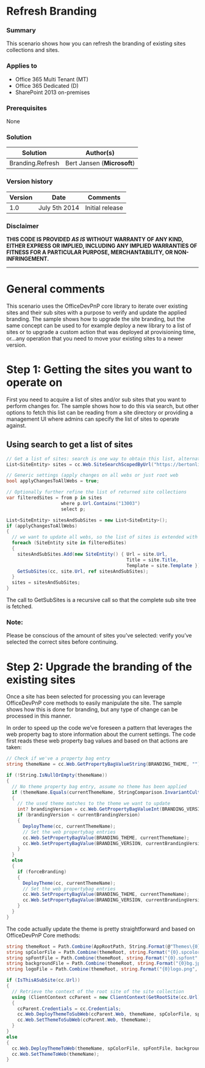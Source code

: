 # Refresh Branding #

### Summary ###
This scenario shows how you can refresh the branding of existing sites collections and sites.

### Applies to ###
-  Office 365 Multi Tenant (MT)
-  Office 365 Dedicated (D)
-  SharePoint 2013 on-premises

### Prerequisites ###
None

### Solution ###
Solution | Author(s)
---------|----------
Branding.Refresh | Bert Jansen (**Microsoft**)

### Version history ###
Version  | Date | Comments
---------| -----| --------
1.0  | July 5th 2014 | Initial release

### Disclaimer ###
**THIS CODE IS PROVIDED *AS IS* WITHOUT WARRANTY OF ANY KIND, EITHER EXPRESS OR IMPLIED, INCLUDING ANY IMPLIED WARRANTIES OF FITNESS FOR A PARTICULAR PURPOSE, MERCHANTABILITY, OR NON-INFRINGEMENT.**


----------

# General comments #
This scenario uses the OfficeDevPnP core library to iterate over existing sites and their sub sites with a purpose to verify and update the applied branding. The sample shows how to upgrade the site branding, but the same concept can be used to for example deploy a new library to a list of sites or to upgrade a custom action that was deployed at provisioning time, or…any operation that you need to move your existing sites to a newer version.

# Step 1: Getting the sites you want to operate on #
First you need to acquire a list of sites and/or sub sites that you want to perform changes for. The sample shows how to do this via search, but other options to fetch this list can be reading from a site directory or providing a management UI where admins can specify the list of sites to operate against.

## Using search to get a list of sites ##
```C#
// Get a list of sites: search is one way to obtain this list, alternative can be a site directory 
List<SiteEntity> sites = cc.Web.SiteSearchScopedByUrl("https://bertonline.sharepoint.com");

// Generic settings (apply changes on all webs or just root web
bool applyChangesToAllWebs = true;

// Optionally further refine the list of returned site collections
var filteredSites = from p in sites
                    where p.Url.Contains("13003")
                    select p;

List<SiteEntity> sitesAndSubSites = new List<SiteEntity>();
if (applyChangesToAllWebs)
{
  // we want to update all webs, so the list of sites is extended with all sub sites
  foreach (SiteEntity site in filteredSites)
  {
    sitesAndSubSites.Add(new SiteEntity() { Url = site.Url, 
                                            Title = site.Title, 
                                            Template = site.Template });
    GetSubSites(cc, site.Url, ref sitesAndSubSites);
  }
  sites = sitesAndSubSites;
}
```
The call to GetSubSites is a recursive call so that the complete sub site tree is fetched.

### Note: ###
Please be conscious of the amount of sites you’ve selected: verify you’ve selected the correct sites before continuing.

# Step 2: Upgrade the branding of the existing sites #
Once a site has been selected for processing you can leverage OfficeDevPnP core methods to easily manipulate the site. The sample shows how this is done for branding, but any type of change can be processed in this manner.

In order to speed up the code we’ve foreseen a pattern that leverages the web property bag to store information about the current settings. The code first reads these web property bag values and based on that actions are taken:

```C#
// Check if we've a property bag entry 
string themeName = cc.Web.GetPropertyBagValueString(BRANDING_THEME, "");

if (!String.IsNullOrEmpty(themeName))
{
  // No theme property bag entry, assume no theme has been applied
  if (themeName.Equals(currentThemeName, StringComparison.InvariantCultureIgnoreCase))
  {
    // the used theme matches to the theme we want to update
    int? brandingVersion = cc.Web.GetPropertyBagValueInt(BRANDING_VERSION, 0);
    if (brandingVersion < currentBrandingVersion)
    {
      DeployTheme(cc, currentThemeName);
      // Set the web propertybag entries
      cc.Web.SetPropertyBagValue(BRANDING_THEME, currentThemeName);
      cc.Web.SetPropertyBagValue(BRANDING_VERSION, currentBrandingVersion);
    }
  }
  else
  {
    if (forceBranding)
    {
      DeployTheme(cc, currentThemeName);
      // Set the web propertybag entries
      cc.Web.SetPropertyBagValue(BRANDING_THEME, currentThemeName);
      cc.Web.SetPropertyBagValue(BRANDING_VERSION, currentBrandingVersion);
    }
  }
}
```

The code actually update the theme is pretty straightforward and based on OfficeDevPnP Core methods:
```C#
string themeRoot = Path.Combine(AppRootPath, String.Format(@"Themes\{0}", themeName));
string spColorFile = Path.Combine(themeRoot, string.Format("{0}.spcolor", themeName));
string spFontFile = Path.Combine(themeRoot, string.Format("{0}.spfont", themeName));
string backgroundFile = Path.Combine(themeRoot, string.Format("{0}bg.jpg", themeName));
string logoFile = Path.Combine(themeRoot, string.Format("{0}logo.png", themeName));

if (IsThisASubSite(cc.Url))
{
  // Retrieve the context of the root site of the site collection
  using (ClientContext ccParent = new ClientContext(GetRootSite(cc.Url)))
  {
    ccParent.Credentials = cc.Credentials;
    cc.Web.DeployThemeToSubWeb(ccParent.Web, themeName, spColorFile, spFontFile, backgroundFile, "");
    cc.Web.SetThemeToSubWeb(ccParent.Web, themeName);
  }
}
else
{
  cc.Web.DeployThemeToWeb(themeName, spColorFile, spFontFile, backgroundFile, "");
  cc.Web.SetThemeToWeb(themeName);
}
```
